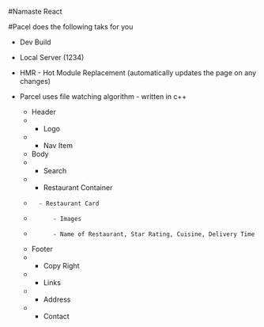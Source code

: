 #Namaste React

#Pacel does the following taks for you

- Dev Build
- Local Server (1234)
- HMR - Hot Module Replacement (automatically updates the page on any changes)
- Parcel uses file watching algorithm - written in c++

  * Header
  *   - Logo
  *   - Nav Item
  * Body
  *   - Search
  *   - Restaurant Container
  *       - Restaurant Card
  *           - Images
  *           - Name of Restaurant, Star Rating, Cuisine, Delivery Time
  * Footer
  *   - Copy Right
  *   - Links
  *   - Address
  *   - Contact